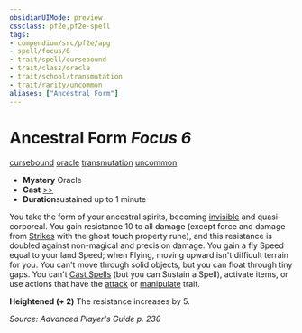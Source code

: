 ```yaml
---
obsidianUIMode: preview
cssclass: pf2e,pf2e-spell
tags:
- compendium/src/pf2e/apg
- spell/focus/6
- trait/spell/cursebound
- trait/class/oracle
- trait/school/transmutation
- trait/rarity/uncommon
aliases: ["Ancestral Form"]
---
```

# Ancestral Form *Focus 6*   
[cursebound](cursebound-apg.md)  [oracle](rules/traits/oracle-apg.md)  [transmutation](transmutation.md)  [uncommon](uncommon.md)  

- **Mystery** Oracle
- **Cast** [>>](chapter-9-playing-the-game.md#Actions "Two-Action") 
- **Duration**sustained up to 1 minute

You take the form of your ancestral spirits, becoming [invisible](conditions.md#Invisible) and quasi-corporeal. You gain resistance 10 to all damage (except force and damage from [Strikes](strike.md) with the ghost touch property rune), and this resistance is doubled against non-magical and precision damage. You gain a fly Speed equal to your land Speed; when Flying, moving upward isn't difficult terrain for you. You can't move through solid objects, but you can float through tiny gaps. You can't [Cast Spells](cast-a-spell.md) (but you can Sustain a Spell), activate items, or use actions that have the [attack](attack.md) or [manipulate](manipulate.md) trait.

**Heightened (+ 2)** The resistance increases by 5.

*Source: Advanced Player's Guide p. 230*